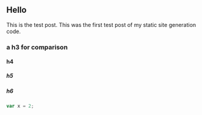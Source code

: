 ## Hello

This is the test post.
This was the first test post of my static site generation code.

### a h3 for comparison

#### h4

##### h5

##### h6

```js
var x = 2;
```